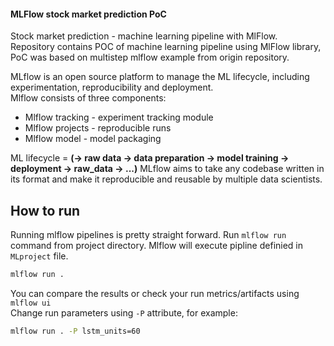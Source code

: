 #### MLFlow stock market prediction PoC 

Stock market prediction - machine learning pipeline with MlFlow.  
Repository contains POC of machine learning pipeline using MlFlow library, PoC was based on multistep mlflow example from origin repository.  

MLflow is an open source platform to manage the ML lifecycle, including experimentation, reproducibility and deployment.  
Mlflow consists of three components:
* Mlflow tracking - experiment tracking module
* Mlflow projects - reproducible runs
* Mlflow model - model packaging  

ML lifecycle = **(-> raw data -> data preparation -> model training -> deployment -> raw_data -> ...)**
MLflow aims to take any codebase written in its format and make it reproducible and reusable by multiple data scientists.  


How to run
----
Running mlflow pipelines is pretty straight forward. Run `mlflow run` command from project directory.
Mlflow will execute pipline definied in `MLproject` file.

```bash
mlflow run .
```

You can compare the results or check your run metrics/artifacts using `mlflow ui`  
Change run parameters using `-P` attribute, for example:

```bash
mlflow run . -P lstm_units=60
```


